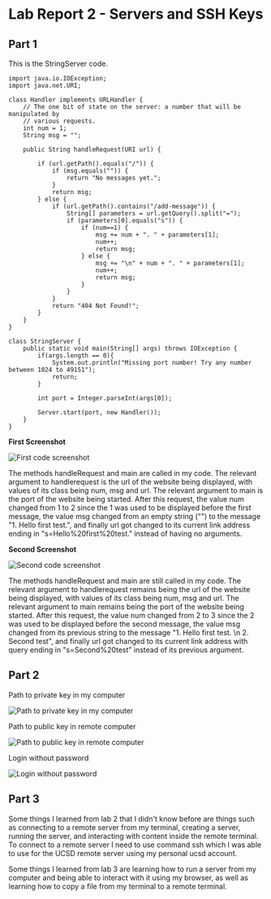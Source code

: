# Lab Report 2 - Servers and SSH Keys

## Part 1

This is the StringServer code.
```
import java.io.IOException;
import java.net.URI;

class Handler implements URLHandler {
    // The one bit of state on the server: a number that will be manipulated by
    // various requests.
    int num = 1;
    String msg = "";

    public String handleRequest(URI url) {

        if (url.getPath().equals("/")) {
            if (msg.equals("")) {
                return "No messages yet.";
            }
            return msg;
        } else {
            if (url.getPath().contains("/add-message")) {
                String[] parameters = url.getQuery().split("=");
                if (parameters[0].equals("s")) {
                    if (num==1) {
                        msg += num + ". " + parameters[1];
                        num++;
                        return msg;
                    } else { 
                        msg += "\n" + num + ". " + parameters[1];
                        num++;
                        return msg;
                    }
                }
            }
            return "404 Not Found!";
        }
    }
}

class StringServer {
    public static void main(String[] args) throws IOException {
        if(args.length == 0){
            System.out.println("Missing port number! Try any number between 1024 to 49151");
            return;
        }

        int port = Integer.parseInt(args[0]);

        Server.start(port, new Handler());
    }
}
```


**First Screenshot**

![First code screenshot](https://github.com/Lope879/cse15l-lab-reports/assets/100965607/5826642f-cd2b-48f4-96ca-bc2787112a52)

The methods handleRequest and main are called in my code. 
The relevant argument to handlerequest is the url of the website being displayed, with values of its class being num, msg and url. 
The relevant argument to main is the port of the website being started.
After this request, the value num changed from 1 to 2 since the 1 was used to be displayed before the first message,
the value msg changed from an empty string ("") to the message "1. Hello first test.", 
and finally url got changed to its current link address ending in "s=Hello%20first%20test." instead of having no arguments.


**Second Screenshot**

![Second code screenshot](https://github.com/Lope879/cse15l-lab-reports/assets/100965607/93aa66ab-3d23-4757-9524-7d0fc90701f6)

The methods handleRequest and main are still called in my code. 
The relevant argument to handlerequest remains being the url of the website being displayed, with values of its class being num, msg and url. 
The relevant argument to main remains being the port of the website being started.
After this request, the value num changed from 2 to 3 since the 2 was used to be displayed before the second message,
the value msg changed from its previous string to the message "1. Hello first test. \n 2. Second test", 
and finally url got changed to its current link address with query ending in "s=Second%20test" instead of its previous argument.



## Part 2

Path to private key in my computer

![Path to private key in my computer](https://github.com/Lope879/cse15l-lab-reports/assets/100965607/04af7591-7ecb-474f-8b61-06aa2313eee3)

Path to public key in remote computer

![Path to public key in remote computer](https://github.com/Lope879/cse15l-lab-reports/assets/100965607/a3eb445b-06d3-4c5d-8343-7f9963afe4f1)

Login without password

![Login without password](https://github.com/Lope879/cse15l-lab-reports/assets/100965607/1fb5b1cf-809e-4ccb-ad94-ca45136b5505)


## Part 3

Some things I learned from lab 2 that I didn't know before are things such as connecting to a remote server from my terminal, creating a server, 
running the server, and interacting with content inside the remote terminal. To connect to a remote server I need to use command ssh which I was able to use 
for the UCSD remote server using my personal ucsd account. 

Some things I learned from lab 3 are learning how to run a server from my computer and being able to interact with it using my browser, 
as well as learning how to copy a file from my terminal to a remote terminal.
